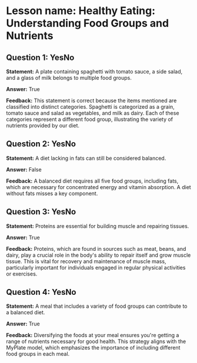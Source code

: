 # Lesson name: Healthy Eating: Understanding Food Groups and Nutrients

## Question 1: YesNo

**Statement:** A plate containing spaghetti with tomato sauce, a side salad, and a glass of milk belongs to multiple food groups.

**Answer:** True

**Feedback:**
This statement is correct because the items mentioned are classified into distinct categories. Spaghetti is categorized as a grain, tomato sauce and salad as vegetables, and milk as dairy. Each of these categories represent a different food group, illustrating the variety of nutrients provided by our diet.


## Question 2: YesNo

**Statement:** A diet lacking in fats can still be considered balanced.

**Answer:** False

**Feedback:**
A balanced diet requires all five food groups, including fats, which are necessary for concentrated energy and vitamin absorption. A diet without fats misses a key component.


## Question 3: YesNo

**Statement:** Proteins are essential for building muscle and repairing tissues.

**Answer:** True

**Feedback:**
Proteins, which are found in sources such as meat, beans, and dairy, play a crucial role in the body's ability to repair itself and grow muscle tissue. This is vital for recovery and maintenance of muscle mass, particularly important for individuals engaged in regular physical activities or exercises.


## Question 4: YesNo

**Statement:** A meal that includes a variety of food groups can contribute to a balanced diet.

**Answer:** True

**Feedback:**
Diversifying the foods at your meal ensures you're getting a range of nutrients necessary for good health. This strategy aligns with the MyPlate model, which emphasizes the importance of including different food groups in each meal.


